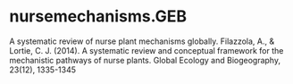 # nursemechanisms.GEB
A systematic review of nurse plant mechanisms globally. Filazzola, A., &amp; Lortie, C. J. (2014). A systematic review and conceptual framework for the mechanistic pathways of nurse plants. Global Ecology and Biogeography, 23(12), 1335-1345
